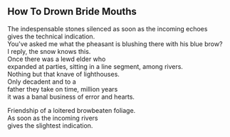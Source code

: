 How To Drown Bride Mouths
-------------------------
The indespensable stones silenced as soon as the incoming echoes  
gives the technical indication.  
You've asked me what the pheasant is blushing there with his blue brow?  
I reply, the snow knows this.  
Once there was a lewd elder who  
expanded at parties, sitting in a line segment, among rivers.  
Nothing but that knave of lighthouses.  
Only decadent and to a  
father they take on time, million years  
it was a banal business of error and hearts.  
  
Friendship of a loitered browbeaten foliage.  
As soon as the incoming rivers  
gives the slightest indication.  
